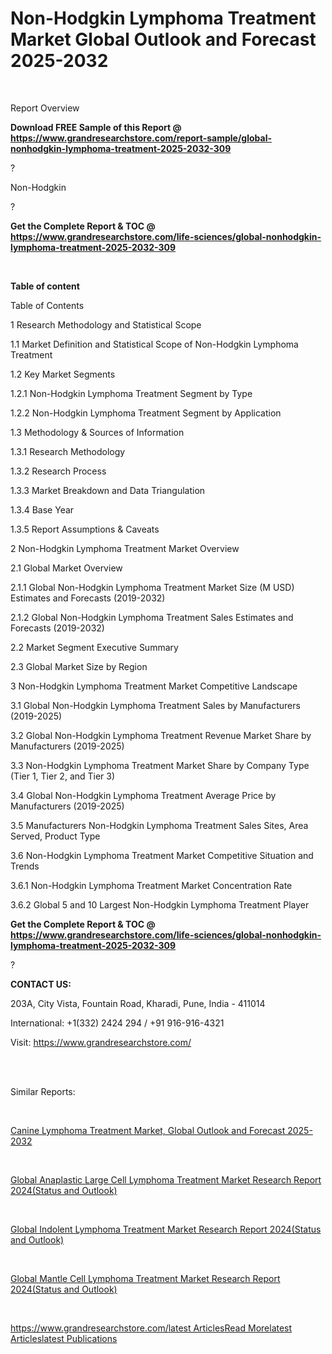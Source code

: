<h1>Non-Hodgkin Lymphoma Treatment Market Global Outlook and Forecast 2025-2032</h1><br/><p>Report Overview</p>
 
 
 
 <div><b>Download FREE Sample of this Report @ <a href="https://www.grandresearchstore.com/report-sample/global-nonhodgkin-lymphoma-treatment-2025-2032-309">https://www.grandresearchstore.com/report-sample/global-nonhodgkin-lymphoma-treatment-2025-2032-309</a></b></div>
 
 
 
 <p>? </p>
 
 
 
 <p>Non-Hodgkin</p>
 
 
 
 <p>? </p>
 
 
 
 <div><b>Get the Complete Report & TOC @ <a href="https://www.grandresearchstore.com/life-sciences/global-nonhodgkin-lymphoma-treatment-2025-2032-309">https://www.grandresearchstore.com/life-sciences/global-nonhodgkin-lymphoma-treatment-2025-2032-309</a></b></div>
 
 
 
 <p><br />
 
 <b>Table of content</b></p>
 
 
 
 <p>Table of Contents<br />
 
 1 Research Methodology and Statistical Scope<br />
 
 1.1 Market Definition and Statistical Scope of Non-Hodgkin Lymphoma Treatment<br />
 
 1.2 Key Market Segments<br />
 
 1.2.1 Non-Hodgkin Lymphoma Treatment Segment by Type<br />
 
 1.2.2 Non-Hodgkin Lymphoma Treatment Segment by Application<br />
 
 1.3 Methodology & Sources of Information<br />
 
 1.3.1 Research Methodology<br />
 
 1.3.2 Research Process<br />
 
 1.3.3 Market Breakdown and Data Triangulation<br />
 
 1.3.4 Base Year<br />
 
 1.3.5 Report Assumptions & Caveats<br />
 
 2 Non-Hodgkin Lymphoma Treatment Market Overview<br />
 
 2.1 Global Market Overview<br />
 
 2.1.1 Global Non-Hodgkin Lymphoma Treatment Market Size (M USD) Estimates and Forecasts (2019-2032)<br />
 
 2.1.2 Global Non-Hodgkin Lymphoma Treatment Sales Estimates and Forecasts (2019-2032)<br />
 
 2.2 Market Segment Executive Summary<br />
 
 2.3 Global Market Size by Region<br />
 
 3 Non-Hodgkin Lymphoma Treatment Market Competitive Landscape<br />
 
 3.1 Global Non-Hodgkin Lymphoma Treatment Sales by Manufacturers (2019-2025)<br />
 
 3.2 Global Non-Hodgkin Lymphoma Treatment Revenue Market Share by Manufacturers (2019-2025)<br />
 
 3.3 Non-Hodgkin Lymphoma Treatment Market Share by Company Type (Tier 1, Tier 2, and Tier 3)<br />
 
 3.4 Global Non-Hodgkin Lymphoma Treatment Average Price by Manufacturers (2019-2025)<br />
 
 3.5 Manufacturers Non-Hodgkin Lymphoma Treatment Sales Sites, Area Served, Product Type<br />
 
 3.6 Non-Hodgkin Lymphoma Treatment Market Competitive Situation and Trends<br />
 
 3.6.1 Non-Hodgkin Lymphoma Treatment Market Concentration Rate<br />
 
 3.6.2 Global 5 and 10 Largest Non-Hodgkin Lymphoma Treatment Player</p>
 
 
 
 <div><b>Get the Complete Report & TOC @ <a href="https://www.grandresearchstore.com/life-sciences/global-nonhodgkin-lymphoma-treatment-2025-2032-309">https://www.grandresearchstore.com/life-sciences/global-nonhodgkin-lymphoma-treatment-2025-2032-309</a></b></div>
 
 
 
 <p>? </p>
 
 
 
 <p><b>CONTACT US:</b><br />
 
 203A, City Vista, Fountain Road, Kharadi, Pune, India - 411014<br />
 
 International: +1(332) 2424 294 / +91 916-916-4321<br />
 
 Visit: <a href="https://www.grandresearchstore.com/">https://www.grandresearchstore.com/</a><br />
 
 <br />
 
 <br />
 
 Similar Reports:<br />
 
 <br />
 
 <a href="https://www.grandresearchstore.com/life-sciences/global-canine-lymphoma-treatment-forecast-2025-2032-981">Canine Lymphoma Treatment Market, Global Outlook and Forecast 2025-2032 </a><br />
 
 <br />
 
 <a href="https://www.grandresearchstore.com/life-sciences/global-anaplastic-large-cell-lymphoma-treatment-2024-345">Global Anaplastic Large Cell Lymphoma Treatment Market Research Report 2024(Status and Outlook)</a><br />
 
 <br />
 
 <a href="https://www.grandresearchstore.com/life-sciences/global-indolent-lymphoma-treatment-2024-895">Global Indolent Lymphoma Treatment Market Research Report 2024(Status and Outlook)</a><br />
 
 <br />
 
 <a href="https://www.grandresearchstore.com/life-sciences/global-mantle-cell-lymphoma-treatment-2024-18">Global Mantle Cell Lymphoma Treatment Market Research Report 2024(Status and Outlook)</a><br />
 
 <br />
 
 <a href="https://gyeongbokgung.com">https://www.grandresearchstore.com/</a><a href="https://hallyeomaritime.com">latest Articles</a><a href="https://jingwansa.com">Read More</a><a href="https://nguoiviet.jp/">latest Articles</a><a href="https://www.intelmarketresearch.com/">latest Publications</a></p>